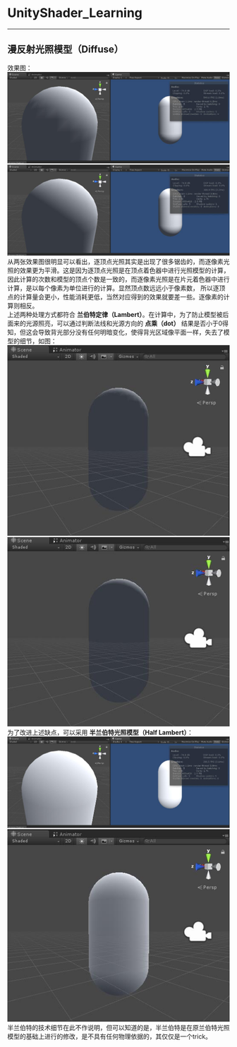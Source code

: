# UnityShader_Learning
---
## 漫反射光照模型（Diffuse）  
效果图： 
![逐顶点](RenderingPic/diffuse/DiffuseVertex.jpg)  
![逐像素](RenderingPic/diffuse/DiffusePixel.jpg)  
从两张效果图很明显可以看出，逐顶点光照其实是出现了很多锯齿的，而逐像素光照的效果更为平滑。这是因为逐顶点光照是在顶点着色器中进行光照模型的计算，
因此计算的次数和模型的顶点个数是一致的，而逐像素光照是在片元着色器中进行计算，是以每个像素为单位进行的计算。显然顶点数远远小于像素数，
所以逐顶点的计算量会更小，性能消耗更低，当然对应得到的效果就要差一些。逐像素的计算则相反。    
上述两种处理方式都符合 **兰伯特定律（Lambert）**。在计算中，为了防止模型被后面来的光源照亮，可以通过判断法线和光源方向的 **点乘（dot）** 结果是否小于0得知，但这会导致背光部分没有任何明暗变化，使得背光区域像平面一样，失去了模型的细节，如图：  
![逐顶点](RenderingPic/diffuse/DiffuseVertexBack.jpg)    
![逐像素](RenderingPic/diffuse/DiffusePixelBack.jpg)  
为了改进上述缺点，可以采用 **半兰伯特光照模型（Half Lambert）**：  
![HalfLambert](RenderingPic/diffuse/HalfLambert.jpg)  
![HalfLambert](RenderingPic/diffuse/HalfLambertBack.jpg)  
半兰伯特的技术细节在此不作说明，但可以知道的是，半兰伯特是在原兰伯特光照模型的基础上进行的修改，是不具有任何物理依据的，其仅仅是一个trick。  
